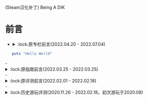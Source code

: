 (Steam汉化补丁) Being A DIK
# 前言
- <details><summary>:lock:原专栏前言(2022.04.20 - 2022.07.04)</summary>  
<p>
   
```ruby
   puts "Hello World"
```
   
</p>
</details>
- <details><summary>:lock:原指南前言(2022.03.25 - 2022.03.25)</summary>  
  <p>
  </p></details>
- <details><summary>:lock:原评测前言(2022.02.01 - 2022.02.18)</summary>  
  <p>
  </p></details>
- <details><summary>:lock:历史游玩评测(2020.11.26 - 2022.02.18，初次游玩于2020.08)</summary>  
  <p>总实际游玩时长约40h，超棒</p></details>
